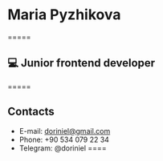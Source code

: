 # Maria Pyzhikova
=====
## 💻 Junior frontend developer
=====
## Contacts
* E-mail: doriniel@gmail.com
* Phone: +90 534 079 22 34
* Telegram: @doriniel
====
